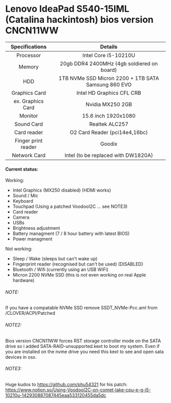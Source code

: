 # Lenovo IdeaPad S540-15IML (Catalina hackintosh) bios version CNCN11WW

| Specifications | Details |
|:-: |:-: |
| Processor | Intel Core i5-10210U  |
| Memory | 20gb DDR4 2400MHz (4gb soldiered on board) |
| HDD | 1TB NVMe SSD Micron 2200 + 1TB SATA Samsung 860 EVO |
| Graphics Card | Intel HD Graphics CFL CRB |
| ex. Graphics Card |  Nvidia MX250 2GB |
| Monitor | 15.6 inch 1920x1080 |
| Sound Card | Realtek ALC257 |
| Card reader | O2 Card Reader (pci14e4,16bc) |
| Finger print reader | Goodix |
| Network Card | Intel (to be replaced with DW1820A) |

#### Current status:
Working:
- Intel Graphics (MX250 disabled) (HDMI works)
- Sound / Mic 
- Keyboard
- Touchpad (Using a patched VoodooI2C ... see NOTE3)
- Card reader
- Camera
- USBs
- Brightness adjustment
- Battery managment (7 / 8 hour battery with latest BIOS)
- Power managment

Not working:
- Sleep / Wake (sleeps but can't wake up)
- Fingerprint reader (recognised but can't be used) (DISABLED)
- Bluetooth / Wifi (currently using an USB WiFi)
- Micron 2200 NVMe SSD (this is not even working on real Apple hardware)


###### NOTE: 
If you have a compatable NVMe SSD remove SSDT_NVMe-Pcc.aml from /CLOVER/ACPI/Patched
###### NOTE2: 
Bios version CNCN11WW forces RST storage controller mode on the SATA drive so i added SATA-RAID-unsupported.kext to boot my system. Even if you are installed on the nvme drive you need this kext to see and open sata devices in osx.
###### NOTE3:
Huge kudos to https://github.com/phu54321 for his patch:
https://www.notion.so/Using-VoodooI2C-on-comet-lake-cpu-e-g-i5-10210u-142930887087445eaa533120455da5dc
